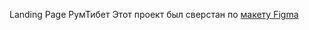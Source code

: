 Landing Page РумТибет
Этот проект был сверстан по [макету Figma](https://www.figma.com/file/YvNzvp3cRIrJFJpRgGjUMO/Landing-page---%D0%9F%D1%83%D1%82%D0%B5%D1%88%D0%B5%D1%81%D1%82%D0%B2%D0%B8%D1%8F?type=design&node-id=1-223&mode=design&t=0rQVoVBIT8W31aPb-0)